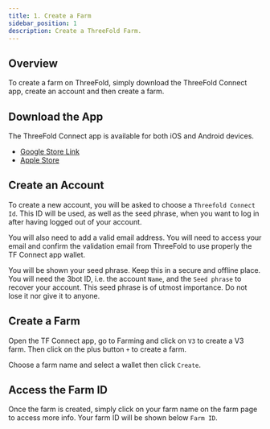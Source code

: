 ```yaml
---
title: 1. Create a Farm
sidebar_position: 1
description: Create a ThreeFold Farm.
---
```


## Overview

To create a farm on ThreeFold, simply download the ThreeFold Connect app, create an account and then create a farm.

## Download the App

The ThreeFold Connect app is available for both iOS and Android devices.

- [Google Store Link](https://play.google.com/store/apps/details?id=org.jimber.threebotlogin)
- [Apple Store](https://itunes.apple.com/be/app/3bot-login/id1459845885?l=nl&mt=8)

## Create an Account

To create a new account, you will be asked to choose a `Threefold Connect Id`. This ID will be used, as well as the seed phrase, when you want to log in after having logged out of your account.

You will also need to add a valid email address. You will need to access your email and confirm the validation email from ThreeFold to use properly the TF Connect app wallet.

You will be shown your seed phrase. Keep this in a secure and offline place. You will need the 3bot ID, i.e. the account `Name`, and the `Seed phrase` to recover your account. This seed phrase is of utmost importance. Do not lose it nor give it to anyone.

## Create a Farm

Open the TF Connect app, go to Farming and click on `V3` to create a V3 farm. Then click on the plus button `+` to create a farm.

Choose a farm name and select a wallet then click `Create`.

## Access the Farm ID

Once the farm is created, simply click on your farm name on the farm page to access more info. Your farm ID will be shown below `Farm ID`.